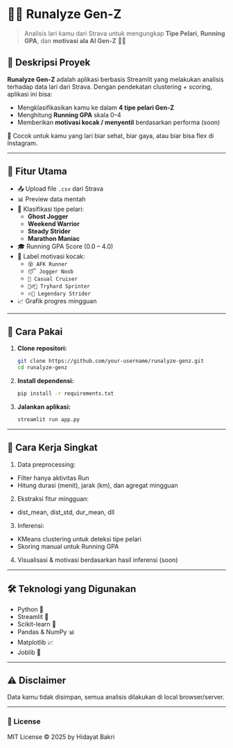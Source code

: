 # 🏃‍♂️ Runalyze Gen-Z

> Analisis lari kamu dari Strava untuk mengungkap **Tipe Pelari**, **Running GPA**, dan **motivasi ala AI Gen-Z** 🤖🔥

## 📌 Deskripsi Proyek

**Runalyze Gen-Z** adalah aplikasi berbasis Streamlit yang melakukan analisis terhadap data lari dari Strava. Dengan pendekatan clustering + scoring, aplikasi ini bisa:
- Mengklasifikasikan kamu ke dalam **4 tipe pelari Gen-Z**
- Menghitung **Running GPA** skala 0–4
- Memberikan **motivasi kocak / menyentil** berdasarkan performa (soon)

🎯 Cocok untuk kamu yang lari biar sehat, biar gaya, atau biar bisa flex di Instagram.

---

## 🧪 Fitur Utama

- 📤 Upload file `.csv` dari Strava
- 📊 Preview data mentah
- 🧠 Klasifikasi tipe pelari:
  - **Ghost Jogger**
  - **Weekend Warrior**
  - **Steady Strider**
  - **Marathon Maniac**
- 🎓 Running GPA Score (0.0 – 4.0)
- 🤣 Label motivasi kocak:
  - `😵 AFK Runner`
  - `😴 Jogger Noob`
  - `🧢 Casual Cruiser`
  - `🏃‍♂️💨 Tryhard Sprinter`
  - `🔥👑 Legendary Strider`
- 📈 Grafik progres mingguan

---

## 📂 Cara Pakai

1. **Clone repositori:**
   ```bash
   git clone https://github.com/your-username/runalyze-genz.git
   cd runalyze-genz
   ```

2. **Install dependensi:**
   ```bash
   pip install -r requirements.txt
   ```

3. **Jalankan aplikasi:**
   ```bash
   streamlit run app.py
   ```

---

## 🧠 Cara Kerja Singkat
1. Data preprocessing:
  - Filter hanya aktivitas Run
  - Hitung durasi (menit), jarak (km), dan agregat mingguan
2. Ekstraksi fitur mingguan:
  - dist_mean, dist_std, dur_mean, dll
3. Inferensi:
  - KMeans clustering untuk deteksi tipe pelari
  - Skoring manual untuk Running GPA
4. Visualisasi & motivasi berdasarkan hasil inferensi (soon)

---

## 🛠 Teknologi yang Digunakan
* Python 🐍
* Streamlit 🎈
* Scikit-learn 🤖
* Pandas & NumPy 📊
* Matplotlib 📈
* Joblib 🔧


---
## ⚠️ Disclaimer
Data kamu tidak disimpan, semua analisis dilakukan di local browser/server.


---
### 📄 License
MIT License © 2025 by Hidayat Bakri
